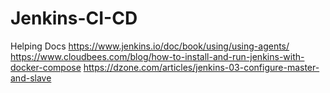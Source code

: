 # Jenkins-CI-CD
Helping Docs
https://www.jenkins.io/doc/book/using/using-agents/
https://www.cloudbees.com/blog/how-to-install-and-run-jenkins-with-docker-compose
https://dzone.com/articles/jenkins-03-configure-master-and-slave
